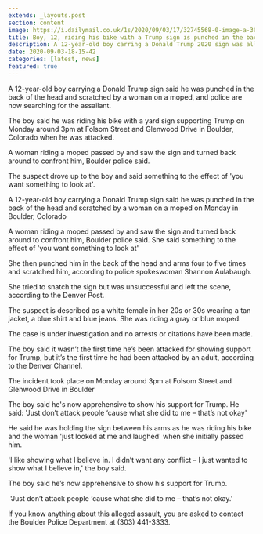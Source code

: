 ```yaml
---
extends: _layouts.post
section: content
image: https://i.dailymail.co.uk/1s/2020/09/03/17/32745568-0-image-a-36_1599152378417.jpg 
title: Boy, 12, riding his bike with a Trump sign is punched in the back of the head by woman on a moped 
description: A 12-year-old boy carring a Donald Trump 2020 sign was allegedly attacked by a woman on a moped on Monday in Boulder, Colorado. 
date: 2020-09-03-18-15-42 
categories: [latest, news] 
featured: true 
--- 
```

A 12-year-old boy carrying a Donald Trump sign said he was punched in the back of the head and scratched by a woman on a moped, and police are now searching for the assailant. 

The boy said he was riding his bike with a yard sign supporting Trump on Monday around 3pm at Folsom Street and Glenwood Drive in Boulder, Colorado when he was attacked.

A woman riding a moped passed by and saw the sign and turned back around to confront him, Boulder police said.

The suspect drove up to the boy and said something to the effect of 'you want something to look at'.

A 12-year-old boy carrying a Donald Trump sign said he was punched in the back of the head and scratched by a woman on a moped on Monday in Boulder, Colorado 

A woman riding a moped passed by and saw the sign and turned back around to confront him, Boulder police said. She said something to the effect of 'you want something to look at'

She then punched him in the back of the head and arms four to five times and scratched him, according to police spokeswoman Shannon Aulabaugh.

She tried to snatch the sign but was unsuccessful and left the scene, according to the Denver Post.

The suspect is described as a white female in her 20s or 30s wearing a tan jacket, a blue shirt and blue jeans. She was riding a gray or blue moped.

The case is under investigation and no arrests or citations have been made. 

The boy said it wasn’t the first time he’s been attacked for showing support for Trump, but it’s the first time he had been attacked by an adult, according to the Denver Channel.

The incident took place on Monday around 3pm at Folsom Street and Glenwood Drive in Boulder

The boy said he's now apprehensive to show his support for Trump. He said: 'Just don’t attack people ‘cause what she did to me – that’s not okay'

He said he was holding the sign between his arms as he was riding his bike and the woman 'just looked at me and laughed' when she initially passed him.

'I like showing what I believe in. I didn’t want any conflict – I just wanted to show what I believe in,' the boy said.

The boy said he’s now apprehensive to show his support for Trump.

 'Just don’t attack people ‘cause what she did to me – that’s not okay.'

If you know anything about this alleged assault, you are asked to contact the Boulder Police Department at (303) 441-3333. 

